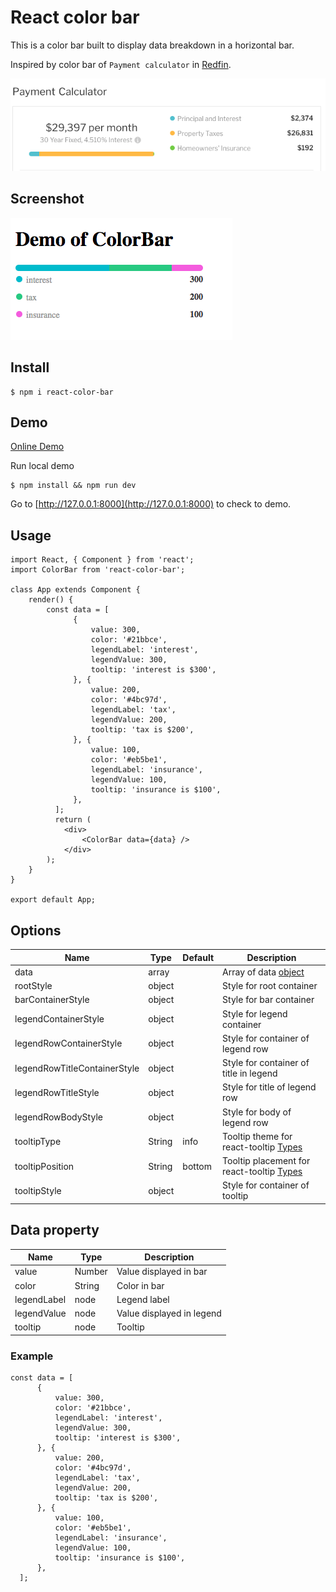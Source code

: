 # React color bar

This is a color bar built to display data breakdown in a horizontal bar.

Inspired by color bar of `Payment calculator` in [Redfin](https://www.redfin.com).

![desktop](./imgs/redfin.png)

## Screenshot
![desktop](./imgs/demo.png)


## Install

```
$ npm i react-color-bar
```

## Demo

[Online Demo](https://joyjoy993.github.io/react-color-bar/)

Run local demo

```
$ npm install && npm run dev
```
Go to [http://127.0.0.1:8000](http://127.0.0.1:8000) to check to demo.

## Usage
```
import React, { Component } from 'react';
import ColorBar from 'react-color-bar';
 
class App extends Component {
    render() {
        const data = [
              {
                  value: 300,
                  color: '#21bbce',
                  legendLabel: 'interest',
                  legendValue: 300,
                  tooltip: 'interest is $300',
              }, {
                  value: 200,
                  color: '#4bc97d',
                  legendLabel: 'tax',
                  legendValue: 200,
                  tooltip: 'tax is $200',
              }, {
                  value: 100,
                  color: '#eb5be1',
                  legendLabel: 'insurance',
                  legendValue: 100,
                  tooltip: 'insurance is $100',
              },
          ];
          return (
            <div>
                <ColorBar data={data} />
            </div>
        );
    }
}
 
export default App;
```

## Options
| Name                 | Type      | Default           | Description                                  |
|----------------------|-----------|-------------------|----------------------------------------------|
| data                 | array     |                   | Array of data [object](https://github.com/joyjoy993/react-color-bar#data-property)                                             |
| rootStyle             | object    |                   | Style for root container                     |
| barContainerStyle     | object    |                   | Style for bar container                      |
| legendContainerStyle  | object    |                   | Style for legend container                     |
| legendRowContainerStyle           | object    |                   | Style for container of legend row                    |
| legendRowTitleContainerStyle          | object    |                   | Style for container of title in legend                     |
| legendRowTitleStyle           | object    |                   | Style for title of legend row                  |
| legendRowBodyStyle            | object    |                   | Style for body of legend row                  |
| tooltipType           | String    | info                  | Tooltip theme for react-tooltip [Types](https://github.com/wwayne/react-tooltip#options)                  |
| tooltipPosition           | String    | bottom                 | Tooltip placement for react-tooltip [Types](https://github.com/wwayne/react-tooltip#options)                  |
| tooltipStyle          | object    |                   | Style for container of tooltip                  |

## Data property
| Name                 | Type      | Description                                  |
|----------------------|-----------|----------------------------------------------|
| value                 | Number      | Value displayed in bar                                 |
| color                 | String      | Color in bar                                  |
| legendLabel                 | node      | Legend label                                  |
| legendValue                 | node      | Value displayed in legend                                  |
| tooltip                 | node      | Tooltip                                  |

### Example
```
const data = [
      {
          value: 300,
          color: '#21bbce',
          legendLabel: 'interest',
          legendValue: 300,
          tooltip: 'interest is $300',
      }, {
          value: 200,
          color: '#4bc97d',
          legendLabel: 'tax',
          legendValue: 200,
          tooltip: 'tax is $200',
      }, {
          value: 100,
          color: '#eb5be1',
          legendLabel: 'insurance',
          legendValue: 100,
          tooltip: 'insurance is $100',
      },
  ];
```



